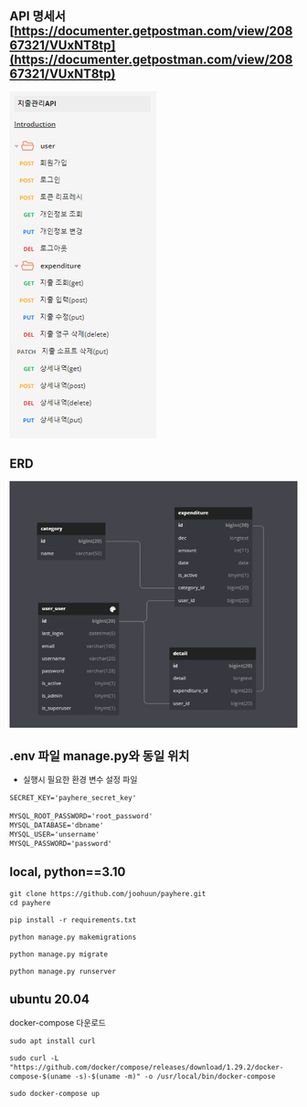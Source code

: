 ## API 명세서 [https://documenter.getpostman.com/view/20867321/VUxNT8tp](https://documenter.getpostman.com/view/20867321/VUxNT8tp)

![API.png](/screenshot/지출관리API.png)

## ERD
![ERD.png](/screenshot/지출관리ERD.png)

## .env 파일 manage.py와 동일 위치
- 실행시 필요한 환경 변수 설정 파일
```
SECRET_KEY='payhere_secret_key'

MYSQL_ROOT_PASSWORD='root_password'
MYSQL_DATABASE='dbname'
MYSQL_USER='unsername'
MYSQL_PASSWORD='password'
```

## local, python==3.10
 ```
 git clone https://github.com/joohuun/payhere.git
 cd payhere
 ```
 ```
 pip install -r requirements.txt
  ```
  ```
 python manage.py makemigrations
 ```
  ```
 python manage.py migrate
 ```
 ```
 python manage.py runserver
 ```
 
 ## ubuntu 20.04 
 docker-compose 다운로드
 ```
 sudo apt install curl
 ```
 ```
 sudo curl -L "https://github.com/docker/compose/releases/download/1.29.2/docker-compose-$(uname -s)-$(uname -m)" -o /usr/local/bin/docker-compose
 ```
 ```
 sudo docker-compose up
 ```
